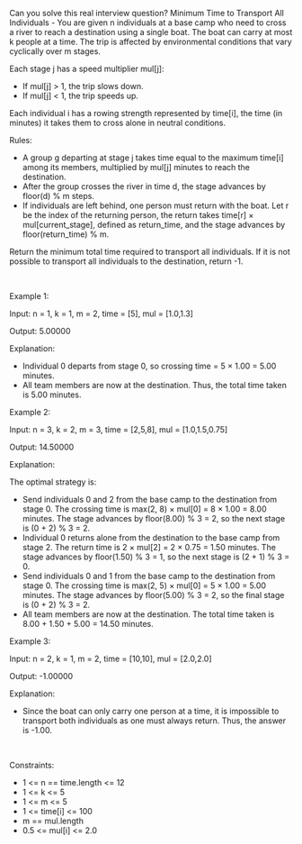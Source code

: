 Can you solve this real interview question? Minimum Time to Transport All Individuals - You are given n individuals at a base camp who need to cross a river to reach a destination using a single boat. The boat can carry at most k people at a time. The trip is affected by environmental conditions that vary cyclically over m stages.

Each stage j has a speed multiplier mul[j]:

 * If mul[j] > 1, the trip slows down.
 * If mul[j] < 1, the trip speeds up.

Each individual i has a rowing strength represented by time[i], the time (in minutes) it takes them to cross alone in neutral conditions.

Rules:

 * A group g departing at stage j takes time equal to the maximum time[i] among its members, multiplied by mul[j] minutes to reach the destination.
 * After the group crosses the river in time d, the stage advances by floor(d) % m steps.
 * If individuals are left behind, one person must return with the boat. Let r be the index of the returning person, the return takes time[r] × mul[current_stage], defined as return_time, and the stage advances by floor(return_time) % m.

Return the minimum total time required to transport all individuals. If it is not possible to transport all individuals to the destination, return -1.

 

Example 1:

Input: n = 1, k = 1, m = 2, time = [5], mul = [1.0,1.3]

Output: 5.00000

Explanation:

 * Individual 0 departs from stage 0, so crossing time = 5 × 1.00 = 5.00 minutes.
 * All team members are now at the destination. Thus, the total time taken is 5.00 minutes.

Example 2:

Input: n = 3, k = 2, m = 3, time = [2,5,8], mul = [1.0,1.5,0.75]

Output: 14.50000

Explanation:

The optimal strategy is:

 * Send individuals 0 and 2 from the base camp to the destination from stage 0. The crossing time is max(2, 8) × mul[0] = 8 × 1.00 = 8.00 minutes. The stage advances by floor(8.00) % 3 = 2, so the next stage is (0 + 2) % 3 = 2.
 * Individual 0 returns alone from the destination to the base camp from stage 2. The return time is 2 × mul[2] = 2 × 0.75 = 1.50 minutes. The stage advances by floor(1.50) % 3 = 1, so the next stage is (2 + 1) % 3 = 0.
 * Send individuals 0 and 1 from the base camp to the destination from stage 0. The crossing time is max(2, 5) × mul[0] = 5 × 1.00 = 5.00 minutes. The stage advances by floor(5.00) % 3 = 2, so the final stage is (0 + 2) % 3 = 2.
 * All team members are now at the destination. The total time taken is 8.00 + 1.50 + 5.00 = 14.50 minutes.

Example 3:

Input: n = 2, k = 1, m = 2, time = [10,10], mul = [2.0,2.0]

Output: -1.00000

Explanation:

 * Since the boat can only carry one person at a time, it is impossible to transport both individuals as one must always return. Thus, the answer is -1.00.

 

Constraints:

 * 1 <= n == time.length <= 12
 * 1 <= k <= 5
 * 1 <= m <= 5
 * 1 <= time[i] <= 100
 * m == mul.length
 * 0.5 <= mul[i] <= 2.0